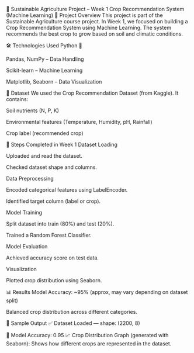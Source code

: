 🌱 Sustainable Agriculture Project – Week 1
Crop Recommendation System (Machine Learning)
📌 Project Overview
This project is part of the Sustainable Agriculture course project.
In Week 1, we focused on building a Crop Recommendation System using Machine Learning.
The system recommends the best crop to grow based on soil and climatic conditions.

🛠️ Technologies Used
Python 🐍

Pandas, NumPy – Data Handling

Scikit-learn – Machine Learning

Matplotlib, Seaborn – Data Visualization

📂 Dataset
We used the Crop Recommendation Dataset (from Kaggle).
It contains:

Soil nutrients (N, P, K)

Environmental features (Temperature, Humidity, pH, Rainfall)

Crop label (recommended crop)

📑 Steps Completed in Week 1
Dataset Loading

Uploaded and read the dataset.

Checked dataset shape and columns.

Data Preprocessing

Encoded categorical features using LabelEncoder.

Identified target column (label or crop).

Model Training

Split dataset into train (80%) and test (20%).

Trained a Random Forest Classifier.

Model Evaluation

Achieved accuracy score on test data.

Visualization

Plotted crop distribution using Seaborn.

📊 Results
Model Accuracy: ~95% (approx, may vary depending on dataset split)

Balanced crop distribution across different categories.

📸 Sample Output
✅ Dataset Loaded — shape: (2200, 8)

🌾 Model Accuracy: 0.95
📈 Crop Distribution Graph (generated with Seaborn):
Shows how different crops are represented in the dataset.
